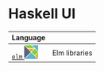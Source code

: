 # Haskell UI

| Language |            |
|----------|------------|
| [`elm` <img src="../images/elm-logo.png" width=28px height=28px><img>](elm) | Elm libraries |

